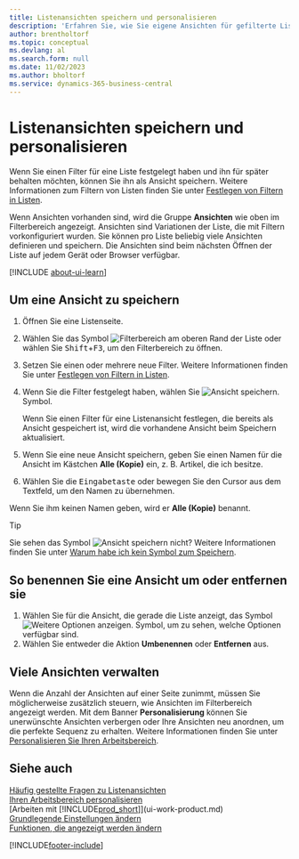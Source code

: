 ```yaml
---
title: Listenansichten speichern und personalisieren
description: 'Erfahren Sie, wie Sie eigene Ansichten für gefilterte Listen erstellen und wie Sie diese Ansichten speichern, umbenennen und verwalten können.'
author: brentholtorf
ms.topic: conceptual
ms.devlang: al
ms.search.form: null
ms.date: 11/02/2023
ms.author: bholtorf
ms.service: dynamics-365-business-central
---
```

# <a name="save-and-personalize-list-views"></a>Listenansichten speichern und personalisieren

Wenn Sie einen Filter für eine Liste festgelegt haben und ihn für später behalten möchten, können Sie ihn als Ansicht speichern. Weitere Informationen zum Filtern von Listen finden Sie unter [Festlegen von Filtern in Listen](ui-enter-criteria-filters.md#setting-filters-on-lists).

Wenn Ansichten vorhanden sind, wird die Gruppe **Ansichten** wie oben im Filterbereich angezeigt. Ansichten sind Variationen der Liste, die mit Filtern vorkonfiguriert wurden. Sie können pro Liste beliebig viele Ansichten definieren und speichern. Die Ansichten sind beim nächsten Öffnen der Liste auf jedem Gerät oder Browser verfügbar.

[!INCLUDE [about-ui-learn](includes/about-ui-learn.md)]

## <a name="to-save-a-view"></a>Um eine Ansicht zu speichern

1. Öffnen Sie eine Listenseite.
2. Wählen Sie das Symbol ![Filterbereich](media/open-filter-pane-icon.png "Filterbereichssymbol") am oberen Rand der Liste oder wählen Sie <kbd>Shift</kbd>+<kbd>F3</kbd>, um den Filterbereich zu öffnen.
3. Setzen Sie einen oder mehrere neue Filter. Weitere Informationen finden Sie unter [Festlegen von Filtern in Listen](ui-enter-criteria-filters.md#setting-filters-on-lists).
4. Wenn Sie die Filter festgelegt haben, wählen Sie ![Ansicht speichern.](media/save_view_icon.png "Ansicht speichern") Symbol.

    Wenn Sie einen Filter für eine Listenansicht festlegen, die bereits als Ansicht gespeichert ist, wird die vorhandene Ansicht beim Speichern aktualisiert.
5. Wenn Sie eine neue Ansicht speichern, geben Sie einen Namen für die Ansicht im Kästchen **Alle (Kopie)** ein, z. B. Artikel, die ich besitze.
6. Wählen Sie die <kbd>Eingabetaste</kbd> oder bewegen Sie den Cursor aus dem Textfeld, um den Namen zu übernehmen.

Wenn Sie ihm keinen Namen geben, wird er **Alle (Kopie)** benannt.

> [!TIP]
> Sie sehen das Symbol ![Ansicht speichern](media/save_view_icon.png "Ansicht speichern") nicht? Weitere Informationen finden Sie unter [Warum habe ich kein Symbol zum Speichern](/dynamics365/business-central/ui-views-faq#save).

## <a name="to-rename-or-remove-a-view"></a>So benennen Sie eine Ansicht um oder entfernen sie

1. Wählen Sie für die Ansicht, die gerade die Liste anzeigt, das Symbol ![Weitere Optionen anzeigen.](media/show-more-options-icon.png "Weitere Optionen anzeigen") Symbol, um zu sehen, welche Optionen verfügbar sind.
2. Wählen Sie entweder die Aktion **Umbenennen** oder **Entfernen** aus.

## <a name="managing-many-views"></a>Viele Ansichten verwalten

Wenn die Anzahl der Ansichten auf einer Seite zunimmt, müssen Sie möglicherweise zusätzlich steuern, wie Ansichten im Filterbereich angezeigt werden. Mit dem Banner **Personalisierung** können Sie unerwünschte Ansichten verbergen oder Ihre Ansichten neu anordnen, um die perfekte Sequenz zu erhalten. Weitere Informationen finden Sie unter [Personalisieren Sie Ihren Arbeitsbereich](ui-personalization-user.md).

## <a name="see-also"></a>Siehe auch

[Häufig gestellte Fragen zu Listenansichten](ui-views-faq.yml)  
[Ihren Arbeitsbereich personalisieren](ui-personalization-user.md)    
[Arbeiten mit [!INCLUDE[prod_short](includes/prod_short.md)]](ui-work-product.md)    
[Grundlegende Einstellungen ändern](ui-change-basic-settings.md)  
[Funktionen, die angezeigt werden ändern](ui-experiences.md)  


[!INCLUDE[footer-include](includes/footer-banner.md)]
